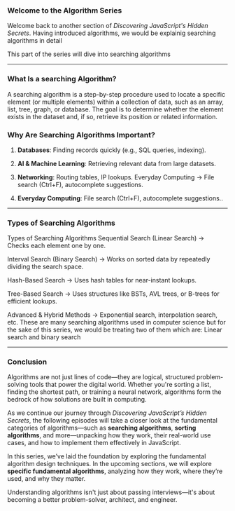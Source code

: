 ### Welcome to the Algorithm Series

Welcome back to another section of *Discovering JavaScript's Hidden Secrets*. Having introduced algorithms, we would be explainig searching algorithms in detail

This part of the series will dive into searching algorithms 

---

### What Is a searching Algorithm?

A searching algorithm is a step-by-step procedure used to locate a specific element (or multiple elements) within a collection of data, such as an array, list, tree, graph, or database. The goal is to determine whether the element exists in the dataset and, if so, retrieve its position or related information.

### Why Are Searching Algorithms Important?
1. **Databases**: Finding records quickly (e.g., SQL queries, indexing).

2. **AI & Machine Learning**: Retrieving relevant data from large datasets.

3. **Networking**: Routing tables, IP lookups.
Everyday Computing → File search (Ctrl+F), autocomplete suggestions.
5. **Everyday Computing**: File search (Ctrl+F), autocomplete suggestions..

---

### Types of Searching Algorithms
Types of Searching Algorithms
Sequential Search (Linear Search) → Checks each element one by one.

Interval Search (Binary Search) → Works on sorted data by repeatedly dividing the search space.

Hash-Based Search → Uses hash tables for near-instant lookups.

Tree-Based Search → Uses structures like BSTs, AVL trees, or B-trees for efficient lookups.

Advanced & Hybrid Methods → Exponential search, interpolation search, etc.
These are many searching algorithms used in computer science but for the sake of this series, we would be treating two of them which are: 
Linear search and binary search


---





### Conclusion 

Algorithms are not just lines of code—they are logical, structured problem-solving tools that power the digital world. Whether you're sorting a list, finding the shortest path, or training a neural network, algorithms form the bedrock of how solutions are built in computing.

As we continue our journey through *Discovering JavaScript’s Hidden Secrets*, the following episodes will take a closer look at the fundamental categories of algorithms—such as **searching algorithms**, **sorting algorithms**, and more—unpacking how they work, their real-world use cases, and how to implement them effectively in JavaScript.

In this series, we’ve laid the foundation by exploring the fundamental algorithm design techniques. In the upcoming sections, we will explore **specific fundamental algorithms**, analyzing how they work, where they’re used, and why they matter.

Understanding algorithms isn't just about passing interviews—it's about becoming a better problem-solver, architect, and engineer.



